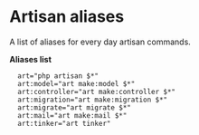 # Artisan aliases
A list of aliases for every day artisan commands.

**Aliases list**
```
  art="php artisan $*"
  art:model="art make:model $*"
  art:controller="art make:controller $*"
  art:migration="art make:migration $*"
  art:migrate="art migrate $*"
  art:mail="art make:mail $*"
  art:tinker="art tinker"
```
